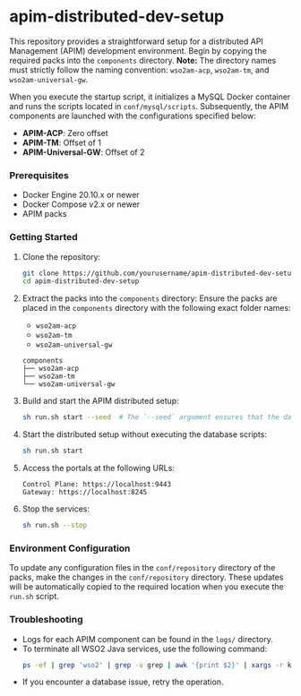 # apim-distributed-dev-setup

This repository provides a straightforward setup for a distributed API Management (APIM) development environment. Begin by copying the required packs into the `components` directory. **Note:** The directory names must strictly follow the naming convention: `wso2am-acp`, `wso2am-tm`, and `wso2am-universal-gw`. 

When you execute the startup script, it initializes a MySQL Docker container and runs the scripts located in `conf/mysql/scripts`. Subsequently, the APIM components are launched with the configurations specified below:

- **APIM-ACP**: Zero offset
- **APIM-TM**: Offset of 1
- **APIM-Universal-GW**: Offset of 2

### Prerequisites

- Docker Engine 20.10.x or newer
- Docker Compose v2.x or newer
- APIM packs

### Getting Started

1. Clone the repository:
    ```bash
    git clone https://github.com/yourusername/apim-distributed-dev-setup.git
    cd apim-distributed-dev-setup
    ```
2. Extract the packs into the `components` directory:
    Ensure the packs are placed in the `components` directory with the following exact folder names:
    - `wso2am-acp`
    - `wso2am-tm`
    - `wso2am-universal-gw`
    ```
    components
    ├── wso2am-acp
    ├── wso2am-tm
    └── wso2am-universal-gw
    ```

3. Build and start the APIM distributed setup:
    ```bash
    sh run.sh start --seed  # The `--seed` argument ensures that the database scripts are executed during startup.
    ```

4. Start the distributed setup without executing the database scripts:
    ```bash
    sh run.sh start
    ```

5. Access the portals at the following URLs:
    ```
    Control Plane: https://localhost:9443
    Gateway: https://localhost:8245
    ```

6. Stop the services:
    ```bash
    sh run.sh --stop
    ```

### Environment Configuration

To update any configuration files in the `conf/repository` directory of the packs, make the changes in the `conf/repository` directory. These updates will be automatically copied to the required location when you execute the `run.sh` script.

### Troubleshooting

- Logs for each APIM component can be found in the `logs/` directory. 
- To terminate all WSO2 Java services, use the following command:
    ```bash
    ps -ef | grep 'wso2' | grep -v grep | awk '{print $2}' | xargs -r kill -9
    ```
- If you encounter a database issue, retry the operation. 